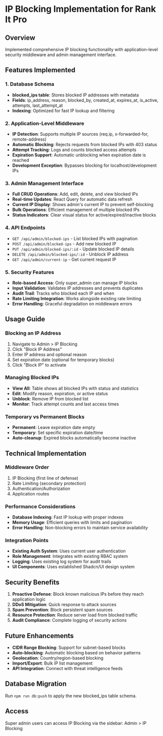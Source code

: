 # IP Blocking Implementation for Rank It Pro

## Overview
Implemented comprehensive IP blocking functionality with application-level security middleware and admin management interface.

## Features Implemented

### 1. Database Schema
- **blocked_ips table**: Stores blocked IP addresses with metadata
- **Fields**: ip_address, reason, blocked_by, created_at, expires_at, is_active, attempts, last_attempt_at
- **Indexing**: Optimized for fast IP lookup and filtering

### 2. Application-Level Middleware
- **IP Detection**: Supports multiple IP sources (req.ip, x-forwarded-for, remote-address)
- **Automatic Blocking**: Rejects requests from blocked IPs with 403 status
- **Attempt Tracking**: Logs and counts blocked access attempts
- **Expiration Support**: Automatic unblocking when expiration date is reached
- **Development Exception**: Bypasses blocking for localhost/development IPs

### 3. Admin Management Interface
- **Full CRUD Operations**: Add, edit, delete, and view blocked IPs
- **Real-time Updates**: React Query for automatic data refresh
- **Current IP Display**: Shows admin's current IP to prevent self-blocking
- **Bulk Operations**: Efficient management of multiple blocked IPs
- **Status Indicators**: Clear visual status for active/expired/inactive blocks

### 4. API Endpoints
- `GET /api/admin/blocked-ips` - List blocked IPs with pagination
- `POST /api/admin/blocked-ips` - Add new blocked IP
- `PUT /api/admin/blocked-ips/:id` - Update blocked IP details
- `DELETE /api/admin/blocked-ips/:id` - Unblock IP address
- `GET /api/admin/current-ip` - Get current request IP

### 5. Security Features
- **Role-based Access**: Only super_admin can manage IP blocks
- **Input Validation**: Validates IP addresses and prevents duplicates
- **Audit Trail**: Tracks who blocked each IP and when
- **Rate Limiting Integration**: Works alongside existing rate limiting
- **Error Handling**: Graceful degradation on middleware errors

## Usage Guide

### Blocking an IP Address
1. Navigate to Admin > IP Blocking
2. Click "Block IP Address"
3. Enter IP address and optional reason
4. Set expiration date (optional for temporary blocks)
5. Click "Block IP" to activate

### Managing Blocked IPs
- **View All**: Table shows all blocked IPs with status and statistics
- **Edit**: Modify reason, expiration, or active status
- **Unblock**: Remove IP from blocked list
- **Monitor**: Track attempt counts and last access times

### Temporary vs Permanent Blocks
- **Permanent**: Leave expiration date empty
- **Temporary**: Set specific expiration date/time
- **Auto-cleanup**: Expired blocks automatically become inactive

## Technical Implementation

### Middleware Order
1. IP Blocking (first line of defense)
2. Rate Limiting (secondary protection)
3. Authentication/Authorization
4. Application routes

### Performance Considerations
- **Database Indexing**: Fast IP lookup with proper indexes
- **Memory Usage**: Efficient queries with limits and pagination
- **Error Handling**: Non-blocking errors to maintain service availability

### Integration Points
- **Existing Auth System**: Uses current user authentication
- **Role Management**: Integrates with existing RBAC system
- **Logging**: Uses existing log system for audit trails
- **UI Components**: Uses established Shadcn/UI design system

## Security Benefits
1. **Proactive Defense**: Block known malicious IPs before they reach application logic
2. **DDoS Mitigation**: Quick response to attack sources
3. **Spam Prevention**: Block persistent spam sources
4. **Resource Protection**: Reduce server load from blocked traffic
5. **Audit Compliance**: Complete logging of security actions

## Future Enhancements
- **CIDR Range Blocking**: Support for subnet-based blocks
- **Auto-blocking**: Automatic blocking based on behavior patterns
- **Geolocation**: Country/region-based blocking
- **Import/Export**: Bulk IP list management
- **API Integration**: Connect with threat intelligence feeds

## Database Migration
Run `npm run db:push` to apply the new blocked_ips table schema.

## Access
Super admin users can access IP Blocking via the sidebar: Admin > IP Blocking